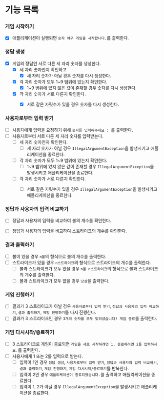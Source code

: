 # 기능 목록

### 게임 시작하기
- [x] 애플리케이션이 실행되면 `숫자 야구 게임을 시작합니다.`를 출력한다.

### 정답 생성
- [x] 게임의 정답인 서로 다른 세 자리 숫자를 생성한다.
  - [x] 세 자리 숫자인지 확인하고 
    - [x] 세 자리 숫자가 아닐 경우 숫자를 다시 생성한다. 
  - [x] 각 자리 숫자가 모두 1~9 범위에 있는지 확인한다.
    - [x] 1~9 범위에 있지 않은 값이 존재할 경우 숫자를 다시 생성한다.
  - [x] 각 자리 숫자가 서로 다른지 확인한다.
    - [x] 서로 같은 자릿수가 있을 경우 숫자를 다시 생성한다.


### 사용자로부터 입력 받기
- [ ] 사용자에게 입력을 요청하기 위해 `숫자를 입력해주세요 : `를 출력한다.
- [ ] 사용자로부터 서로 다른 세 자리 숫자를 입력받는다.
  - [ ] 세 자리 숫자인지 확인한다. 
    - [ ] 세 자리 숫자가 아닐 경우 `IllegalArgumentException`을 발생시키고 애플리케이션을 종료한다.
  - [ ] 각 자리 숫자가 모두 1~9 범위에 있는지 확인한다. 
    - [ ] 1~9 범위에 있지 않은 값이 존재할 경우 `IllegalArgumentException`을 발생시키고 애플리케이션을 종료한다.
  - [ ] 각 자리 숫자가 서로 다른지 확인한다.
    - [ ] 서로 같은 자릿수가 있을 경우 `IllegalArgumentException`을 발생시키고 애플리케이션을 종료한다.


### 정답과 사용자의 입력 비교하기
- [ ] 정답과 사용자의 입력을 비교하여 볼의 개수를 확인한다.
- [ ] 정답과 사용자의 입력을 비교하여 스트라이크의 개수를 확인한다.


### 결과 출력하기
- [ ] 볼이 있을 경우 `n볼`의 형식으로 볼의 개수를 출력한다.
- [ ] 스트라이크가 있을 경우 `n스트라이크`의 형식으로 스트라이크의 개수를 출력한다.
  - [ ] 볼과 스트라이크가 모두 있을 경우 `n볼 n스트라이크`의 형식으로 볼과 스트라이크의 개수를 출력한다.
  - [ ] 볼과 스트라이크가 모두 없을 경우 `낫싱`을 출력한다.

### 게임 진행하기
- [ ] 결과가 3 스트라이크가 아닐 경우 `사용자로부터 입력 받기`, `정답과 사용자의 입력 비교하기`, `결과 출력하기`, `게임 진행하기`를 다시 진행한다.
- [ ] 결과가 3 스트라이크인 경우 `3개의 숫자를 모두 맞히셨습니다! 게임 종료`를 출력한다.

### 게임 다시시작/종료하기
- [ ] 3 스트라이크로 게임이 종료되면 `게임을 새로 시작하려면 1, 종료하려면 2를 입력하세요.`를 출력한다.
- [ ] 사용자에게 1 또는 2를 입력으로 받는다.
  - [ ] 입력이 1인 경우 `정답 생성`, `사용자로부터 입력 받기`, `정답과 사용자의 입력 비교하기`, `결과 출력하기`, `게임 진행하기`, `게임 다시시작/종료하기`를 반복한다.
  - [ ] 입력이 2인 경우 `애플리케이션이 종료되었습니다.`를 출력하고 애플리케이션을 종료한다.
  - [ ] 입력이 1, 2가 아닐 경우 `IllegalArgumentException`을 발생시키고 애플리케이션을 종료한다.